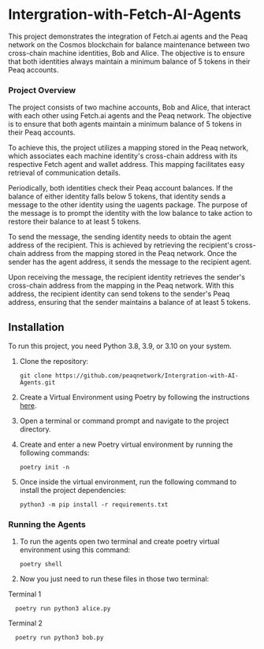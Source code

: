 # Intergration-with-Fetch-AI-Agents

This project demonstrates the integration of Fetch.ai agents and the Peaq network on the Cosmos blockchain for balance maintenance between two cross-chain machine identities, Bob and Alice. The objective is to ensure that both identities always maintain a minimum balance of 5 tokens in their Peaq accounts.

### Project Overview

The project consists of two machine accounts, Bob and Alice, that interact with each other using Fetch.ai agents and the Peaq network. The objective is to ensure that both agents maintain a minimum balance of 5 tokens in their Peaq accounts.

To achieve this, the project utilizes a mapping stored in the Peaq network, which associates each machine identity's cross-chain address with its respective Fetch agent and wallet address. This mapping facilitates easy retrieval of communication details.

Periodically, both identities check their Peaq account balances. If the balance of either identity falls below 5 tokens, that identity sends a message to the other identity using the uagents package. The purpose of the message is to prompt the identity with the low balance to take action to restore their balance to at least 5 tokens.

To send the message, the sending identity needs to obtain the agent address of the recipient. This is achieved by retrieving the recipient's cross-chain address from the mapping stored in the Peaq network. Once the sender has the agent address, it sends the message to the recipient agent.

Upon receiving the message, the recipient identity retrieves the sender's cross-chain address from the mapping in the Peaq network. With this address, the recipient identity can send tokens to the sender's Peaq address, ensuring that the sender maintains a balance of at least 5 tokens.

## Installation

To run this project, you need Python 3.8, 3.9, or 3.10 on your system.

1. Clone the repository:

   ```shell
   git clone https://github.com/peaqnetwork/Intergration-with-AI-Agents.git

2. Create a Virtual Environment using Poetry by following the instructions [here](https://python-poetry.org/docs/#installation).

3. Open a terminal or command prompt and navigate to the project directory.

4. Create and enter a new Poetry virtual environment by running the following commands:

   ```shell
   poetry init -n
5. Once inside the virtual environment, run the following command to install the project dependencies:
   ```shell 
   python3 -m pip install -r requirements.txt

### Running the Agents

1. To run the agents open two terminal and create poetry virtual environment using this command: 
      ```shell
   poetry shell
2. Now you just need to run these files in those two terminal:  

Terminal 1

      poetry run python3 alice.py

Terminal 2

      poetry run python3 bob.py
